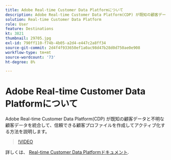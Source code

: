 ```yaml
---
title: Adobe Real-time Customer Data Platformについて
description: Adobe Real-time Customer Data Platform(CDP) が既知の顧客データと不明な顧客データを統合して、信頼できる顧客プロファイルを作成してアクティブ化する方法を説明します。
solution: Real-time Customer Data Platform
role: User
feature: Destinations
kt: 3821
thumbnail: 29705.jpg
exl-id: 790ff110-f74b-4b05-a2d4-e447c2a8ff34
source-git-commit: 2d4f4f933650ef1a0ac98d47b28d0d750ae0e908
workflow-type: tm+mt
source-wordcount: '73'
ht-degree: 8%

---
```


# Adobe Real-time Customer Data Platformについて

Adobe Real-time Customer Data Platform(CDP) が既知の顧客データと不明な顧客データを統合して、信頼できる顧客プロファイルを作成してアクティブ化する方法を説明します。

>[!VIDEO](https://video.tv.adobe.com/v/29705?quality=12&learn=on)

詳しくは、 [Real-time Customer Data Platformドキュメント](https://experienceleague.adobe.com/docs/experience-platform/rtcdp/overview.html?lang=ja).
